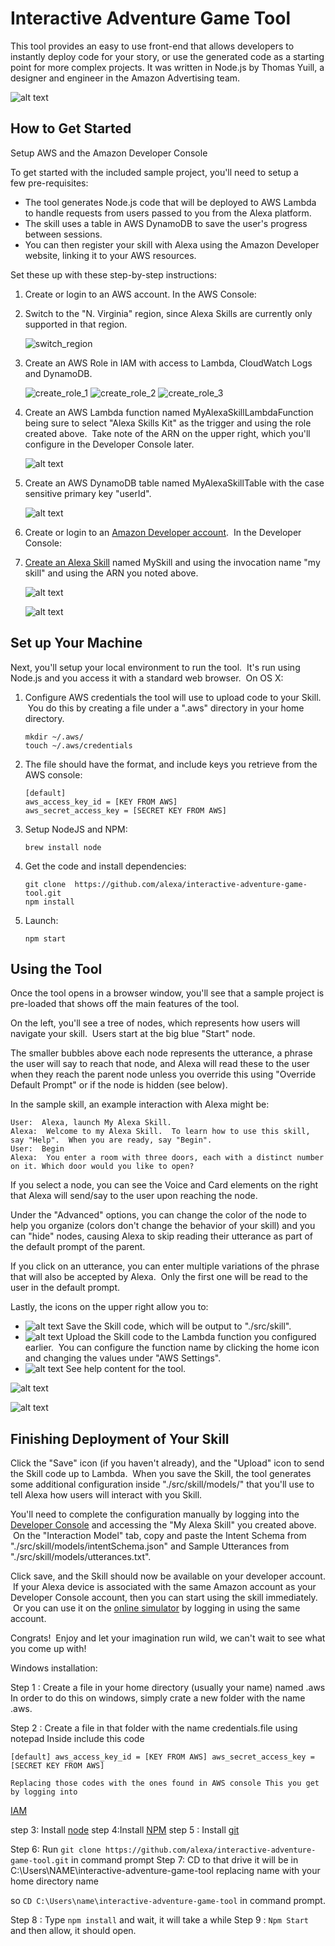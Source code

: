 # Interactive Adventure Game Tool

This tool provides an easy to use front-end that allows developers to instantly deploy code for your story, or use the generated code as a starting point for more complex projects. It was written in Node.js by Thomas Yuill, a designer and engineer in the Amazon Advertising team.

![alt text](https://cloud.githubusercontent.com/assets/7671574/17309622/a574be7a-57f4-11e6-9ea8-a52f20424bc5.png "Interactive Adventure Game Tool Screenshot")

##  How to Get Started

Setup AWS and the Amazon Developer Console

To get started with the included sample project, you'll need to setup a few pre-requisites:

* The tool generates Node.js code that will be deployed to AWS Lambda to handle requests from users passed to you from the Alexa platform. 
* The skill uses a table in AWS DynamoDB to save the user's progress between sessions.  
* You can then register your skill with Alexa using the Amazon Developer website, linking it to your AWS resources.

Set these up with these step-by-step instructions:

1. Create or login to an AWS account. In the AWS Console:
  1. Switch to the "N. Virginia" region, since Alexa Skills are currently only supported in that region.
  
     ![switch_region](https://cloud.githubusercontent.com/assets/1970771/17977067/034c82c2-6aa5-11e6-96be-a87d9832e123.png "AWS Switch Region Screenshot") 
  
  1. Create an AWS Role in IAM with access to Lambda, CloudWatch Logs and DynamoDB.
  
     ![create_role_1](https://cloud.githubusercontent.com/assets/7671574/17451098/09f64f40-5b19-11e6-82ee-b82c98387052.png "AWS Create Role Screenshot 1")
     ![create_role_2](https://cloud.githubusercontent.com/assets/7671574/17451100/0c3ef928-5b19-11e6-9aca-8cd353106396.png "AWS Create Role Screenshot 2")
     ![create_role_3](https://cloud.githubusercontent.com/assets/7671574/18011103/7b05f2b2-6b68-11e6-8dc3-3aa9ead6d83e.png "AWS Create Role Screenshot 3")

  1. Create an AWS Lambda function named MyAlexaSkillLambdaFunction being sure to select "Alexa Skills Kit" as the trigger and using the role created above.  Take note of the ARN on the upper right, which you'll configure in the Developer Console later.
  
     ![alt text](https://cloud.githubusercontent.com/assets/7671574/17451088/ff126618-5b18-11e6-8f46-fbfb9461ab80.png "AWS Lambda Create Trigger Screenshot")

  1. Create an AWS DynamoDB table named MyAlexaSkillTable with the case sensitive primary key "userId".

     ![alt text](https://cloud.githubusercontent.com/assets/7671574/17307587/b80787f2-57ea-11e6-9be2-3df26e8e5947.png "AWS DynamoDB Screenshot")

1. Create or login to an [Amazon Developer account](https://developer.amazon.com).  In the Developer Console: 
  1. [Create an Alexa Skill](https://developer.amazon.com/public/solutions/alexa/alexa-skills-kit/docs/developing-an-alexa-skill-as-a-lambda-function) named MySkill and using the invocation name "my skill" and using the ARN you noted above.

     ![alt text](https://cloud.githubusercontent.com/assets/7671574/17307653/13500166-57eb-11e6-844d-1083efa3dddb.png "Developer Portal Skill Information Screenshot")

     ![alt text](https://cloud.githubusercontent.com/assets/7671574/17307655/167433a8-57eb-11e6-9951-822ad2243f11.png "Developer Portal Configuration Screenshot")

## Set up Your Machine

Next, you'll setup your local environment to run the tool.  It's run using Node.js and you access it with a standard web browser.  On OS X:

1. Configure AWS credentials the tool will use to upload code to your Skill.  You do this by creating a file under a ".aws" directory in your home directory.

    ```
    mkdir ~/.aws/
    touch ~/.aws/credentials
    ```

2. The file should have the format, and include keys you retrieve from the AWS console:

    ```
    [default]
    aws_access_key_id = [KEY FROM AWS]
    aws_secret_access_key = [SECRET KEY FROM AWS]
    ```

2.	Setup NodeJS and NPM:

    ```
    brew install node
    ```

3.	Get the code and install dependencies:

    ```
    git clone  https://github.com/alexa/interactive-adventure-game-tool.git
    npm install
    ```

4.	Launch:

    ```
    npm start
    ```

## Using the Tool

Once the tool opens in a browser window, you'll see that a sample project is pre-loaded that shows off the main features of the tool.

On the left, you'll see a tree of nodes, which represents how users will navigate your skill.  Users start at the big blue "Start" node.

The smaller bubbles above each node represents the utterance, a phrase the user will say to reach that node, and Alexa will read these to the user when they reach the parent node unless you override this using "Override Default Prompt" or if the node is hidden (see below).

In the sample skill, an example interaction with Alexa might be:

```
User:  Alexa, launch My Alexa Skill.
Alexa:  Welcome to my Alexa Skill.  To learn how to use this skill, say "Help".  When you are ready, say "Begin".
User:  Begin
Alexa:  You enter a room with three doors, each with a distinct number on it. Which door would you like to open?
```

If you select a node, you can see the Voice and Card elements on the right that Alexa will send/say to the user upon reaching the node.

Under the "Advanced" options, you can change the color of the node to help you organize (colors don't change the behavior of your skill) and you can "hide" nodes, causing Alexa to skip reading their utterance as part of the default prompt of the parent.

If you click on an utterance, you can enter multiple variations of the phrase that will also be accepted by Alexa.  Only the first one will be read to the user in the default prompt.

Lastly, the icons on the upper right allow you to:

* ![alt text](https://cloud.githubusercontent.com/assets/7671574/17307920/48d152f8-57ec-11e6-9bdd-f24c9695ce49.png "Save Icon") Save the Skill code, which will be output to "./src/skill". 
* ![alt text](https://cloud.githubusercontent.com/assets/7671574/17307929/515c27ae-57ec-11e6-8347-3736778f1b41.png "Upload Icon")
 Upload the Skill code to the Lambda function you configured earlier.  You can configure the function name by clicking the home icon and changing the values under "AWS Settings".
* ![alt text](https://cloud.githubusercontent.com/assets/7671574/17307932/53fc7e50-57ec-11e6-8019-00fa8054e53e.png "Help Icon") See help content for the tool.

![alt text](https://cloud.githubusercontent.com/assets/7671574/17307977/8888955a-57ec-11e6-90aa-334bf4467119.png "Interactive Adventure Game Tool Main Panel Screenshot")

![alt text](https://cloud.githubusercontent.com/assets/7671574/17307979/8ba30248-57ec-11e6-89ed-ae05c2a934ff.png "Interactive Adventure Game Tool Voice Panel Screenshot")

## Finishing Deployment of Your Skill

Click the "Save" icon (if you haven't already), and the "Upload" icon to send the Skill code up to Lambda.  When you save the Skill, the tool generates some additional configuration inside "./src/skill/models/" that you'll use to tell Alexa how users will interact with you Skill.

You'll need to complete the configuration manually by logging into the [Developer Console](https://developer.amazon.com) and accessing the "My Alexa Skill" you created above.  On the "Interaction Model" tab, copy and paste the Intent Schema from "./src/skill/models/intentSchema.json" and Sample Utterances from "./src/skill/models/utterances.txt".

Click save, and the Skill should now be available on your developer account.  If your Alexa device is associated with the same Amazon account as your Developer Console account, then you can start using the skill immediately.  Or you can use it on the [online simulator](https://echosim.io) by logging in using the same account.

Congrats!  Enjoy and let your imagination run wild, we can't wait to see what you come up with!

Windows installation:

Step 1 : Create a file in your home directory (usually your name) named .aws
In order to do this on windows, simply crate a new folder with the name .aws.

Step 2 : Create a file in that folder with the name credentials.file using notepad
Inside include this code

`[default]
aws_access_key_id = [KEY FROM AWS]
aws_secret_access_key = [SECRET KEY FROM AWS]`

	Replacing those codes with the ones found in AWS console This you get by logging into 
[IAM](http://docs.aws.amazon.com/general/latest/gr/aws-sec-cred-types.html)

step 3:  Install [node](https://nodejs.org/en/)
step 4:Install [NPM](https://www.npmjs.com/)
step 5 : Install [git](https://git-scm.com/downloads)

Step 6: Run `git clone https://github.com/alexa/interactive-adventure-game-tool.git` in command prompt
Step 7: CD to that drive it will be in C:\Users\NAME\interactive-adventure-game-tool replacing name with your home directory name

so `CD C:\Users\name\interactive-adventure-game-tool` in command prompt.

Step 8 : Type `npm install` and wait, it will take a while
Step 9 : `Npm Start` and then allow, it should open.

